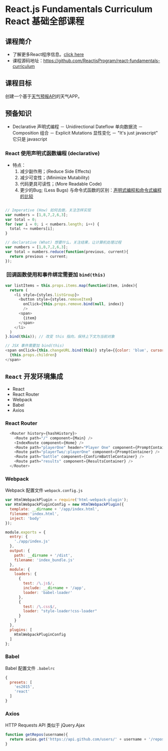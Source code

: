 # React.js Fundamentals Curriculum React 基础全部课程
## 课程简介
- 了解更多React程序信息。[click here](http://reactjsprogram.com/)
- 课程源码地址：https://github.com/ReactjsProgram/react-fundamentals-curriculum
## 课程目标
创建一个基于[天气预报API](http://openweathermap.org/api)的天气APP。
## 预备知识
- Declarative 声明式编程
－ Unidirectional Dateflow 单向数据流
－ Composition 组合
－ Explicit Mutations 显性变化
－ "It's just javascript" 它只是 javascript
### React 使用声明式函数编程 (declarative)
- 特点：
  1. 减少副作用；(Reduce Side Effects)
  2. 减少可变性；(Minimize Mutability)
  3. 代码更具可读性；(More Readable Code)
  4. 更少的Bug; (Less Bugs)
与命令式函数的区别：[声明式编程和命令式编程的比较](http://web.jobbole.com/42178/)
```javascript

// Imperative (How) 如何去做，关注怎样实现
var numbers = [1,8,7,2,6,3];
var total = 0;
for (var i = 0; i < numbers.length; i++) {
  total += numbers[i];
}

// declarative (What) 想要什么，关注结果，让计算机处理过程
var numbers = [1,8,7,2,6,3];
var total = numbers.reduce(function(previous, current){
  return previous + current;
});
```
###  回调函数使用和事件绑定需要加 `bind(this)`
```javascript
var listItems = this.props.items.map(function(item, index){
  return (
    <li style={styles.listGroup}>
      <button style={styles.removeItem}
        onClick={this.props.remove.bind(null, index)}
        />
      <span>
        {item}
      </span>
    </li>
  )
}.bind(this)); // 改变 this 指向，保持上下文为当前对象

// JSX 事件需要加 bind(this)
<span onClick={this.changeURL.bind(this)} style={{color: 'blue', cursor: 'pointer'}}>
  {this.props.children}
</span>
```
## `React` 开发环境集成
* React
* React Router
* Webpack
* Babel
* Axios

### React Router
```javascript
  <Router history={hashHistory}>
    <Route path="/" component={Main} />
    <IndexRoute component={Home} />
    <Route path="playerOne" header="Player One" component={PromptContainer} />
    <Route path="playerTwo/:playerOne" component={PromptContainer} />
    <Route path="battle" component={ConfirmBattleContainer} />
    <Route path="results" component={ResultsContainer} />
  </Router>
```
### Webpack
Webpack 配置文件 `webpack.config.js`
```javascript
var HtmlWebpackPlugin = require('html-webpack-plugin');
var HtmlWebpackPluginConfig = new HtmlWebpackPlugin({
  template: __dirname + '/app/index.html',
  filename:'index.html',
  inject: 'body'
});

module.exports = {
  entry: {
    './app/index.js'
  },
  output: {
    path: __dirname + '/dist',
    filename: 'index_bundle.js'
  },
  module: {
    loaders: {
      {
        test: /\.js$/,
        include: __dirname + '/app',
        loader: 'babel-loader'
      },
      {
        test: /\.css$/,
        loader: "style-loader!css-loader"
      }
    }
  },
  plugins: [
    HtmlWebpackPluginConfig
  ]
};
```
### Babel
Babel 配置文件 `.babelrc`
```javascript
{
  presets: [
    'es2015',
    'react'
  ]
}
```
### Axios
HTTP Requests API 类似于 jQuery.Ajax
```javascript
function getRepos(username){
  return axios.get('https://api.github.com/users/' + username + '/repos' + param + '&per_page=100');
}
```
